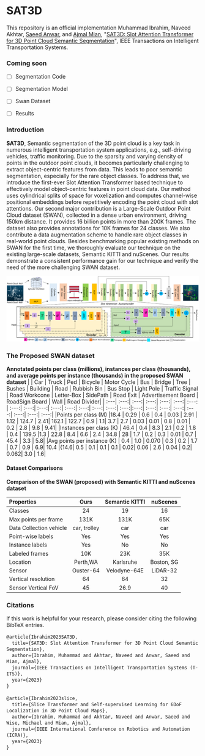 # SAT3D

This repository is an official implementation
Muhammad Ibrahim, Naveed Akhtar, [Saeed Anwar](https://saeed-anwar.github.io/), and [Ajmal Mian](https://ajmalsaeed.net/),
"[SAT3D: Slot Attention Transformer for 3D Point Cloud Semantic Segmentation](https://arxiv.org/)", IEEE Transactions on Intelligent Transportation Systems.


### Coming soon
- [ ] Segmentation Code
- [ ] Segmentation Model
- [ ] Swan Dataset
- [ ] Results


### Introduction

**SAT3D**, Semantic segmentation of the 3D point cloud is a key task in numerous intelligent transportation system applications, e.g., self-driving vehicles, traffic monitoring. Due to the sparsity and varying density of  points in the outdoor point clouds, it becomes  particularly challenging to extract object-centric features from data. This leads to poor semantic segmentation, especially for the rare object classes. To address that, we introduce the first-ever Slot Attention Transformer based technique to effectively model object-centric features in point cloud data. Our method uses cylindrical splits of space for voxelization and computes channel-wise positional embeddings before repetitively encoding the point cloud with slot attentions. Our second major contribution is a Large-Scale Outdoor Point Cloud dataset (SWAN), collected in a dense urban environment, driving 150km distance. It provides 16 billion points in more than 200K frames. The dataset also provides annotations for 10K frames for 24 classes. We also contribute a data augmentation scheme to handle rare object classes in real-world point clouds. Besides benchmarking popular existing methods on SWAN for the first time, we thoroughly evaluate our technique on the existing large-scale datasets, Semantic KITTI and nuScenes. Our results demonstrate a consistent performance gain for our technique and verify the need of the more challenging SWAN dataset. 

<div align=center>
<img src='./fig/MainDiagramfinal8.PNG' width=600>
</div>

### The Proposed SWAN dataset
 
**Annotated points per class (millions), instances per class (thousands), and average points per instance (thousands) in the proposed SWAN dataset**
|  | Car | Truck | Ped | Bicycle | Motor Cycle | Bus | Bridge | Tree | Bushes | Building | Road | Rubbish Bin  | Bus Stop | Light Pole | Traffic Signal | Road Workcone | Letter-Box | SidePath |  Road Exit | Advertisement Board | RoadSign Board | Wall | Road Divider| 
| :---| :---:| :---:| :---:| :---:| :---:| :---: | :---:| :---:| :---:| :---:| :---:| :---:| :---:| :---:| :---:|:---:| :---:| :---:| :---:| :---:| :---:| :---:| :---:| 
|Points per class (M) |18.4 | 0.29 | 0.6 | 0.4 | 0.03 | 2.91 | 1.12 | 124.7 | 2.41| 162.1 | 122.7 | 0.9 | 1.1| 3.7 | 2.7 | 0.03 | 0.01 | 0.8 | 0.01 | 0.2 | 2.8 | 9.8 | 9.41| 
|Instances per class (K) | 46.4 | 0.4 | 8.3 | 2.1 | 0.2 | 1.8 | 0.4 |  139.5 |1.3 | 22.8 | 8.4 | 6.6 | 2.4 | 34.8 | 28  | 1.7 | 0.2 | 0.3 | 0.01 | 0.7 | 45.4 | 3.3  | 5.8| 
|Avg points per instance (K) | 0.4 | 1.0 | 0.070 | 0.3 | 0.2 | 1.7 | 0.7 | 0.9 | 6.9| 10.4 |{14.6| 0.5 | 0.1 |  0.1  | 0.1 | 0.02| 0.06 | 2.6 | 0.04 | 0.2| 0.062| 3.0 | 1.6| 


#### Dataset Comparisons
  
**Comparison of the SWAN (proposed) with Semantic KITTI and nuScenes dataset**

| Properties              | Ours          | Semantic KITTI | nuScenes    | 
| :---                    | :---:         | :---:          | :---:       |  
| Classes                 | 24            | 19             | 16          |
| Max points per frame    | 131K          | 131K           | 65K         |
| Data Collection vehicle | car, trolley  | car            | car         | 
| Point-wise labels       | Yes           | Yes            | Yes         |
| Instance labels         | Yes           | No             | No          | 
| Labeled frames          | 10K           | 23K            | 35K         | 
| Location                | Perth,WA      | Karlsruhe      | Boston, SG  |
| Sensor                  | Ouster-64     | Velodyne-64E   | LiDAR-32    | 
| Vertical resolution     | 64            | 64             | 32          | 
| Sensor Vertical FoV     | 45            | 26.9           | 40          | 


### Citations

If this work is helpful for your research, please consider citing the following BibTeX entries.

```
@article{Ibrahim2023SAT3D,
  title={SAT3D: Slot Attention Transformer for 3D Point Cloud Semantic Segmentation},
  author={Ibrahim, Muhammad and Akhtar, Naveed and Anwar, Saeed and Mian, Ajmal},
  journal={IEEE Transactions on Intelligent Transportation Systems (T-ITS)},
  year={2023}
}

@article{Ibrahim2023slice,
  title={Slice Transformer and Self-supervised Learning for 6DoF Localization in 3D Point Cloud Maps},
  author={Ibrahim, Muhammad and Akhtar, Naveed and Anwar, Saeed and Wise, Michael and Mian, Ajmal},
  journal={IEEE International Conference on Robotics and Automation (ICRA)},
  year={2023}
}
```
